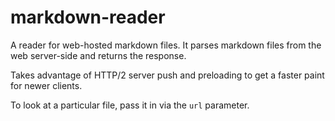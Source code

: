 # markdown-reader

A reader for web-hosted markdown files. It parses markdown files from the web server-side and returns the response.

Takes advantage of HTTP/2 server push and preloading to get a faster paint for newer clients.

To look at a particular file, pass it in via the `url` parameter.
